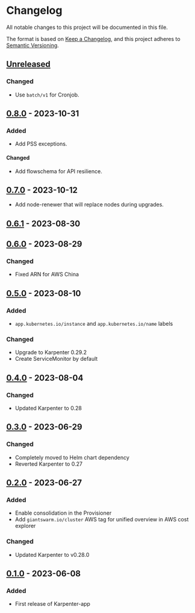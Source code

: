 # Changelog

All notable changes to this project will be documented in this file.

The format is based on [Keep a Changelog](https://keepachangelog.com/en/1.0.0/),
and this project adheres to [Semantic Versioning](https://semver.org/spec/v2.0.0.html).

## [Unreleased]

### Changed

- Use `batch/v1` for Cronjob.

## [0.8.0] - 2023-10-31

### Added

- Add PSS exceptions.

#### Changed

- Add flowschema for API resilience.

## [0.7.0] - 2023-10-12

- Add node-renewer that will replace nodes during upgrades.

## [0.6.1] - 2023-08-30

## [0.6.0] - 2023-08-29

### Changed

- Fixed ARN for AWS China

## [0.5.0] - 2023-08-10

### Added

- `app.kubernetes.io/instance` and `app.kubernetes.io/name` labels

### Changed

- Upgrade to Karpenter 0.29.2
- Create ServiceMonitor by default

## [0.4.0] - 2023-08-04

### Changed

- Updated Karpenter to 0.28

## [0.3.0] - 2023-06-29

### Changed

- Completely moved to Helm chart dependency
- Reverted Karpenter to 0.27

## [0.2.0] - 2023-06-27

### Added

- Enable consolidation in the Provisioner
- Add `giantswarm.io/cluster` AWS tag for unified overview in AWS cost explorer

### Changed

- Updated Karpenter to v0.28.0

## [0.1.0] - 2023-06-08

### Added

- First release of Karpenter-app

[Unreleased]: https://github.com/giantswarm/karpenter-app/compare/v0.8.0...HEAD
[0.8.0]: https://github.com/giantswarm/karpenter-app/compare/v0.7.0...v0.8.0
[0.7.0]: https://github.com/giantswarm/karpenter-app/compare/v0.6.1...v0.7.0
[0.6.1]: https://github.com/giantswarm/karpenter-app/compare/v0.6.0...v0.6.1
[0.6.0]: https://github.com/giantswarm/karpenter-app/compare/v0.5.0...v0.6.0
[0.5.0]: https://github.com/giantswarm/karpenter-app/compare/v0.4.0...v0.5.0
[0.4.0]: https://github.com/giantswarm/karpenter-app/compare/v0.3.0...v0.4.0
[0.3.0]: https://github.com/giantswarm/karpenter-app/compare/v0.2.0...v0.3.0
[0.2.0]: https://github.com/giantswarm/karpenter-app/compare/v0.1.0...v0.2.0
[0.1.0]: https://github.com/giantswarm/karpenter-app/compare/v0.0.0...v0.1.0
